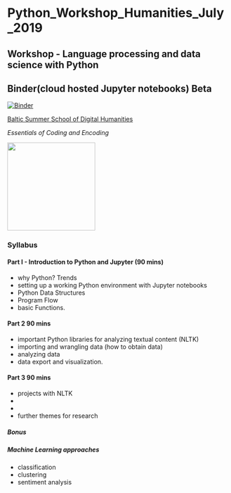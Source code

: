 # Python_Workshop_Humanities_July_2019
## Workshop - Language processing and data science with Python

## Binder(cloud hosted Jupyter notebooks) Beta
[![Binder](https://mybinder.org/badge.svg)](https://mybinder.org/v2/gh/ValRCS/Python_Workshop_Humanities_July_2019/master)

[Baltic Summer School of Digital Humanities](http://www.digitalhumanities.lv/bssdh/2019/)

*Essentials of Coding and Encoding*


<img src="http://site-512948.mozfiles.com/files/512948/medium/Digital_02.png" width="200">



### Syllabus

#### Part I - Introduction to Python and Jupyter (90 mins)

* why Python? Trends
* setting up a working Python environment with Jupyter notebooks
* Python Data Structures
* Program Flow
* basic Functions.

#### Part 2 90 mins

* important Python libraries for analyzing textual content (NLTK)
* importing and wrangling data (how to obtain data)
* analyzing data
* data export and visualization.

#### Part 3 90 mins

* projects with NLTK
*
* 
* further themes for research

##### Bonus
##### Machine Learning approaches
* classification
* clustering
* sentiment analysis



